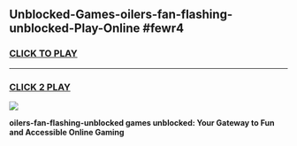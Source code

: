 
## Unblocked-Games-oilers-fan-flashing-unblocked-Play-Online #fewr4
<h3>
<a href="https://news.freeplayer.one?title=oilers-fan-flashing-unblocked&ref=3">CLICK TO PLAY</a></h3>
<hr>

<h3>
<a href="https://news.freeplayer.one?title=oilers-fan-flashing-unblocked&ref=3">CLICK 2 PLAY</a>
  
</h3>

<a href="https://news.freeplayer.one?title=oilers-fan-flashing-unblocked&ref=3"><img src="https://clearcache.store/games.png"></a>


**oilers-fan-flashing-unblocked games unblocked: Your Gateway to Fun and Accessible Online Gaming**
